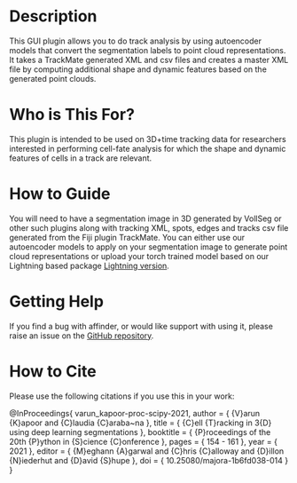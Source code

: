 # Description

This GUI plugin allows you to do track analysis by using autoencoder models that convert the segmentation labels to point cloud representations. It takes
a TrackMate generated XML and csv files and creates a master XML file by computing additional shape and dynamic features based on the generated point clouds. 




# Who is This For?

This plugin is intended to be used on 3D+time tracking data for researchers interested in performing cell-fate analysis for which the shape and dynamic features of cells in a track are relevant.

# How to Guide

You will need to have a segmentation image in 3D generated by VollSeg or other such plugins along with tracking XML, spots, edges and tracks csv file 
generated from the Fiji plugin TrackMate. You can either use our autoencoder models to apply on your segmentation image to generate point cloud representations
or upload your torch trained model based on our Lightning based package [Lightning version](https://github.com/Kapoorlabs-CAPED/KapoorLabs-Lightning).



# Getting Help

If you find a bug with affinder, or would like support with using it, please raise an
issue on the [GitHub repository](https://github.com/Kapoorlabs-CAPED/vollseg-napari-trackmate).

# How to Cite

Please use the following citations if you use this in your work:


@InProceedings{ varun_kapoor-proc-scipy-2021,
  author    = { {V}arun {K}apoor and {C}laudia {C}araba\~na },
  title     = { {C}ell {T}racking in 3{D} using deep learning segmentations },
  booktitle = { {P}roceedings of the 20th {P}ython in {S}cience {C}onference },
  pages     = { 154 - 161 },
  year      = { 2021 },
  editor    = { {M}eghann {A}garwal and {C}hris {C}alloway and {D}illon {N}iederhut and {D}avid {S}hupe },
  doi       = { 10.25080/majora-1b6fd038-014 }
}
